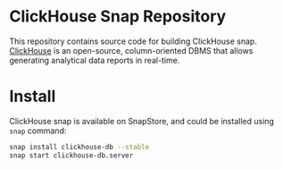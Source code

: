 # ClickHouse Snap Repository

This repository contains source code for building ClickHouse snap. [ClickHouse](https://github.com/ClickHouse/ClickHouse) is an open-source, column-oriented DBMS that allows generating analytical data reports in real-time.

# Install

ClickHouse snap is available on SnapStore, and could be installed using `snap` command:

```bash
snap install clickhouse-db --stable
snap start clickhouse-db.server
```
